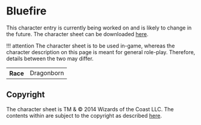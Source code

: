 # Bluefire
This character entry is currently being worked on and is likely to change in the future. The character sheet can be downloaded [here](/characters/dungeons%20&%20dragons/Bluefire.pdf).

!!! attention
    The character sheet is to be used in-game, whereas the character description on this page is meant for general role-play. Therefore, details between the two may differ.

<table>
  <tr>
    <th>Race</th>
    <td>Dragonborn</td>
  </tr>
</table>

## Copyright
The character sheet is TM & © 2014 Wizards of the Coast LLC. The contents within are subject to the copyright as described [here](/characters/#copyright).
